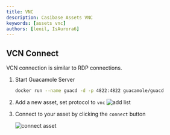 ```yaml
---
title: VNC
description: Casibase Assets VNC
keywords: [assets vnc]
authors: [leoil, IsAurora6]
---
```


## VCN Connect

VCN connection is similar to RDP connections.

1. Start Guacamole Server

    ```bash
    docker run --name guacd -d -p 4822:4822 guacamole/guacd
    ```

2. Add a new asset, set protocol to `vnc`
    ![add list](/img/asset/asset_list.png)

3. Connect to your asset by clicking the `connect` button

    ![connect asset](/img/asset/vnc.gif)
